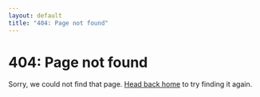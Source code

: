 ```yaml
---
layout: default
title: "404: Page not found"
---
```


<div class="page">
  <h1 class="page-title">404: Page not found</h1>
  <p class="lead">Sorry, we could not find that page. <a href="{{ site.baseurl }}">Head back home</a> to try finding it again.</p>
</div>

